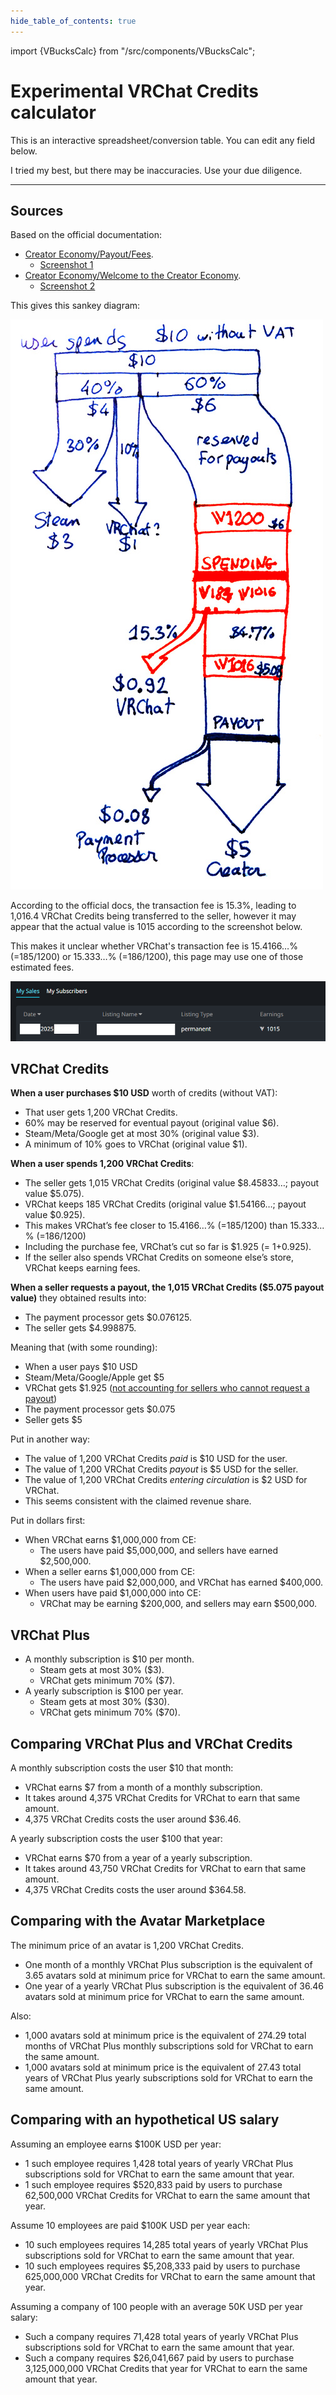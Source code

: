 ```yaml
---
hide_table_of_contents: true
---
```

import {VBucksCalc} from "/src/components/VBucksCalc";

# Experimental VRChat Credits calculator

This is an interactive spreadsheet/conversion table. You can edit any field below.

I tried my best, but there may be inaccuracies. Use your due diligence.

<VBucksCalc />

----

## Sources

Based on the official documentation:

- [Creator Economy/Payout/Fees](https://creators.vrchat.com/economy/payout#fees).
  - [Screenshot 1](chrome_xR98WSTVET.png)
- [Creator Economy/Welcome to the Creator Economy](https://creators.vrchat.com/economy/welcome-to-the-ce#-revenue-split).
  - [Screenshot 2](chrome_lPDdXpzfSG.png)

This gives this sankey diagram:

![sankey.jpg](sankey.jpg)

According to the official docs, the transaction fee is 15.3%, leading to 1,016.4 VRChat Credits being
transferred to the seller, however it may appear that the actual value is 1015 according to the screenshot below.

This makes it unclear whether VRChat's transaction fee is 15.4166…% (=185/1200) or 15.333…% (=186/1200),
this page may use one of those estimated fees.

![payout.png](payout.png)

## VRChat Credits

**When a user purchases $10 USD** worth of credits (without VAT):

- That user gets 1,200 VRChat Credits.
- 60% may be reserved for eventual payout (original value $6).
- Steam/Meta/Google get at most 30% (original value $3).
- A minimum of 10% goes to VRChat (original value $1).

**When a user spends 1,200 VRChat Credits**:

- The seller gets 1,015 VRChat Credits
(original value $8.45833…; payout value $5.075).
- VRChat keeps 185 VRChat Credits
(original value $1.54166…; payout value $0.925).
- This makes VRChat’s fee closer to 15.4166…% (=185/1200) than 15.333…% (=186/1200)
- Including the purchase fee, VRChat’s cut so far is $1.925 (= $1 +$0.925).
- If the seller also spends VRChat Credits on someone else’s store, VRChat keeps earning fees.

**When a seller requests a payout, the 1,015 VRChat Credits ($5.075 payout value)** they obtained results into:

- The payment processor gets $0.076125.
- The seller gets $4.998875.

Meaning that (with some rounding):

- When a user pays $10 USD
- Steam/Meta/Google/Apple get $5
- VRChat gets $1.925 ([not accounting for sellers who cannot request a payout](https://creators.vrchat.com/economy/payout#payout-requirements))
- The payment processor gets $0.075
- Seller gets $5

Put in another way:

- The value of 1,200 VRChat Credits *paid* is $10 USD for the user.
- The value of 1,200 VRChat Credits *payout* is $5 USD for the seller.
- The value of 1,200 VRChat Credits *entering circulation* is $2 USD for VRChat.
- This seems consistent with the claimed revenue share.

Put in dollars first:

- When VRChat earns $1,000,000 from CE:
    - The users have paid $5,000,000, and sellers have earned $2,500,000.
- When a seller earns $1,000,000 from CE:
    - The users have paid $2,000,000, and VRChat has earned $400,000.
- When users have paid $1,000,000 into CE:
    - VRChat may be earning $200,000, and sellers may earn $500,000.


## VRChat Plus

- A monthly subscription is $10 per month.
    - Steam gets at most 30% ($3).
    - VRChat gets minimum 70% ($7).
- A yearly subscription is $100 per year.
    - Steam gets at most 30% ($30).
    - VRChat gets minimum 70% ($70).

## Comparing VRChat Plus and VRChat Credits

A monthly subscription costs the user $10 that month:

- VRChat earns $7 from a month of a monthly subscription.
- It takes around 4,375 VRChat Credits for VRChat to earn that same amount.
- 4,375 VRChat Credits costs the user around $36.46.

A yearly subscription costs the user $100 that year:

- VRChat earns $70 from a year of a yearly subscription.
- It takes around 43,750 VRChat Credits for VRChat to earn that same amount.
- 4,375 VRChat Credits costs the user around $364.58.

## Comparing with the Avatar Marketplace

The minimum price of an avatar is 1,200 VRChat Credits.

- One month of a monthly VRChat Plus subscription is the equivalent of 3.65 avatars sold at minimum price for VRChat to earn the same amount.
- One year of a yearly VRChat Plus subscription is the equivalent of 36.46 avatars sold at minimum price for VRChat to earn the same amount.

Also:

- 1,000 avatars sold at minimum price is the equivalent of 274.29 total months of VRChat Plus monthly subscriptions sold for VRChat to earn the same amount.
- 1,000 avatars sold at minimum price is the equivalent of 27.43 total years of VRChat Plus yearly subscriptions sold for VRChat to earn the same amount.

## Comparing with an hypothetical US salary

Assuming an employee earns $100K USD per year:

- 1 such employee requires 1,428 total years of yearly VRChat Plus subscriptions sold for VRChat to earn the same amount that year.
- 1 such employee requires $520,833 paid by users to purchase 62,500,000 VRChat Credits for VRChat to earn the same amount that year.

Assume 10 employees are paid $100K USD per year each:

- 10 such employees requires 14,285 total years of yearly VRChat Plus subscriptions sold for VRChat to earn the same amount that year.
- 10 such employees requires $5,208,333 paid by users to purchase 625,000,000 VRChat Credits for VRChat to earn the same amount that year.

Assuming a company of 100 people with an average 50K USD per year salary:

- Such a company requires 71,428 total years of yearly VRChat Plus subscriptions sold for VRChat to earn the same amount that year.
- Such a company requires $26,041,667 paid by users to purchase 3,125,000,000 VRChat Credits that year for VRChat to earn the same amount that year.